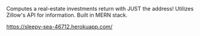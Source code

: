 Computes a real-estate investments return with JUST the address! Utilizes Zillow's API for information. Built in MERN stack.

https://sleepy-sea-46712.herokuapp.com/
